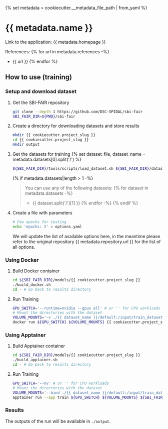 {% set metadata = cookiecutter.__metadata_file_path | from_yaml  %}

# {{ metadata.name }}
Link to the application: 
{{ metadata.homepage }}

References: 
{% for url in metadata.references -%}
- {{ url }}
{% endfor %}

## How to use (training)
### Setup and download dataset
1. Get the SBI-FAIR repository 
    ```bash
    git clone --depth 1 https://github.com/DSC-SPIDAL/sbi-fair
    SBI_FAIR_DIR=${PWD}/sbi-fair
    ```

2. Create a directory for downloading datasets and store results
    ```bash
    mkdir {{ cookiecutter.project_slug }}
    cd {{ cookiecutter.project_slug }}
    mkdir output
    ```

3. Get the datasets for training
{% set dataset_file, dataset_name = metadata.datasets[0].split('/') %}
    ```bash
    ${SBI_FAIR_DIR}/tools/scripts/load_dataset.sh ${SBI_FAIR_DIR}/datasets/{{ dataset_file }}/datasets.yaml {{ dataset_name }}
    ```
    {% if metadata.datasets|length > 1 -%}
    > You can use any of the following datasets:
    {% for dataset in metadata.datasets -%}
    > -  {{ dataset.split('/')[1] }}
    {% endfor -%}
    {% endif %}

4. Create a file with parameters 
    ```bash
    # Few epochs for testing
    echo 'epochs: 2' > options.yaml 
    ```
    We will update the list of available options here, in the meantime please
    refer to the original repository {{ metadata.repository.url }} for the list of all options.

### Using Docker
1. Build Docker container
    ```bash
    cd ${SBI_FAIR_DIR}/models/{{ cookiecutter.project_slug }}
    ./build_docker.sh
    cd - # Go back to results directory 
    ```

2. Run Training 
    ```bash
    GPU_SWITCH='--runtime=nvidia --gpus all' # or '' for CPU workloads
    # Mount the directories with the dataset
    VOLUME_MOUNTS='-v ./{{ dataset_name }}/default:/input/train_dataset -v ./output:/output -v ./options.yaml:/input/options.yaml'
    docker run ${GPU_SWITCH} ${VOLUME_MOUNTS} {{ cookiecutter.project_slug }} run train
    ```

### Using Apptainer
1. Build Apptainer container
    ```bash
    cd ${SBI_FAIR_DIR}/models/{{ cookiecutter.project_slug }}
    ./build_apptainer.sh
    cd - # Go back to results directory 
    ```

2. Run Training 
    ```bash
    GPU_SWITCH='--nv' # or '' for CPU workloads
    # Mount the directories with the dataset
    VOLUME_MOUNTS='--bind ./{{ dataset_name }}/default:/input/train_dataset --bind ./output:/output --bind ./options.yaml:/input/options.yaml'
    apptainer run --app train ${GPU_SWITCH} ${VOLUME_MOUNTS} ${SBI_FAIR_DIR}/models/{{ cookiecutter.project_slug }}/{{ cookiecutter.project_slug }}.sif
    ```

### Results
The outputs of the run will be available in `./output`.
